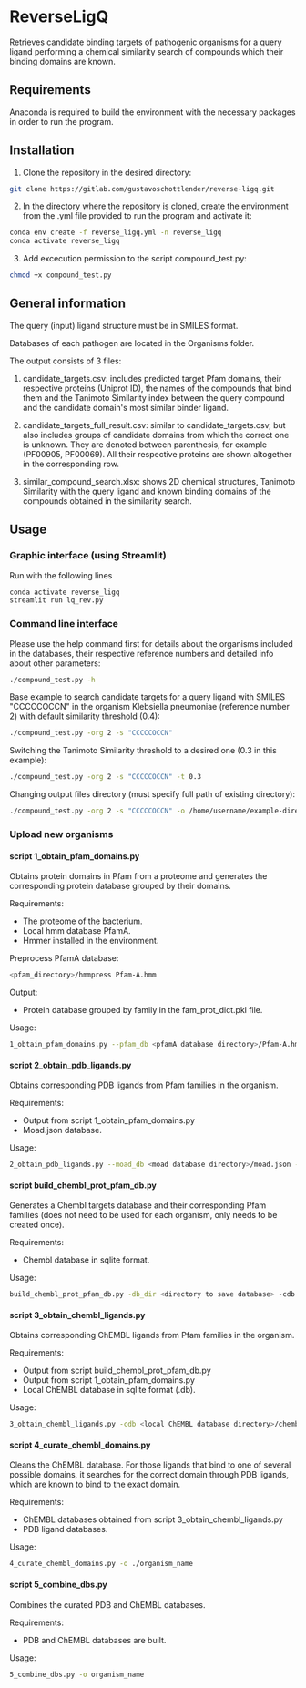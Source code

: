 # ReverseLigQ
Retrieves candidate binding targets of pathogenic organisms for a query ligand performing a chemical similarity search of compounds which their binding domains are known.

## Requirements
Anaconda is required to build the environment with the necessary packages in order to run the program.
 

## Installation
1. Clone the repository in the desired directory:
```sh
git clone https://gitlab.com/gustavoschottlender/reverse-ligq.git
```
2. In the directory where the repository is cloned, create the environment from the .yml file provided to run the program and activate it:

```sh
conda env create -f reverse_ligq.yml -n reverse_ligq
conda activate reverse_ligq
```
3. Add excecution permission to the script compound_test.py:
```sh
chmod +x compound_test.py
```


## General information
The query (input) ligand structure must be in SMILES format.

Databases of each pathogen are located in the Organisms folder.

The output consists of 3 files:

1. candidate_targets.csv: includes predicted target Pfam domains, their respective proteins (Uniprot ID), the names of the compounds that bind them and the Tanimoto Similarity index between the query compound and the candidate domain's most similar binder ligand.

2. candidate_targets_full_result.csv: similar to candidate_targets.csv, but also includes groups of candidate domains from which the correct one is unknown. They are denoted between parenthesis, for example (PF00905, PF00069). All their respective proteins are shown altogether in the corresponding row.

3. similar_compound_search.xlsx: shows 2D chemical structures, Tanimoto Similarity with the query ligand and known binding domains of the compounds obtained in the similarity search.

## Usage

### Graphic interface (using Streamlit)

Run with the following lines
```sh
conda activate reverse_ligq
streamlit run lq_rev.py
```

### Command line interface
Please use the help command first for details about the organisms included in the databases, their respective reference numbers and detailed info about other parameters:
```sh
./compound_test.py -h
```
Base example to search candidate targets for a query ligand with SMILES "CCCCCOCCN" in the organism Klebsiella pneumoniae (reference number 2) with default similarity threshold (0.4): 
```sh
./compound_test.py -org 2 -s "CCCCCOCCN"
```
Switching the Tanimoto Similarity threshold to a desired one (0.3 in this example):
```sh
./compound_test.py -org 2 -s "CCCCCOCCN" -t 0.3
```
Changing output files directory (must specify full path of existing directory):
```sh
./compound_test.py -org 2 -s "CCCCCOCCN" -o /home/username/example-directory/
```

### Upload new organisms

#### script 1_obtain_pfam_domains.py

Obtains protein domains in Pfam from a proteome and generates the corresponding protein database grouped by their domains.

Requirements: 
- The proteome of the bacterium.
- Local hmm database PfamA.
- Hmmer installed in the environment.

Preprocess PfamA database:
```sh
<pfam_directory>/hmmpress Pfam-A.hmm
```

Output:
- Protein database grouped by family in the fam_prot_dict.pkl file.

Usage:
```sh
1_obtain_pfam_domains.py --pfam_db <pfamA database directory>/Pfam-A.hmm -i ./<organism proteome directory>/organism_proteome.fasta -o ./organism_name
```

#### script 2_obtain_pdb_ligands.py

Obtains corresponding PDB ligands from Pfam families in the organism.

Requirements:
- Output from script 1_obtain_pfam_domains.py
- Moad.json database.

Usage: 

```sh
2_obtain_pdb_ligands.py --moad_db <moad database directory>/moad.json -o ./organism_name
```
#### script build_chembl_prot_pfam_db.py

Generates a Chembl targets database and their corresponding Pfam families (does not need to be used for each organism, only needs to be created once).

Requirements:
- Chembl database in sqlite format.

Usage:

```sh
build_chembl_prot_pfam_db.py -db_dir <directory to save database> -cdb <chembl database directory>/chembl_<version>.db
```

#### script 3_obtain_chembl_ligands.py

Obtains corresponding ChEMBL ligands from Pfam families in the organism.

Requirements:
- Output from script build_chembl_prot_pfam_db.py
- Output from script 1_obtain_pfam_domains.py 
- Local ChEMBL database in sqlite format (.db).

Usage:

```sh
3_obtain_chembl_ligands.py -cdb <local ChEMBL database directory>/chembl_32.db -tdb <directory to store ChEMBL targets database and Pfam families> -o ./organism_name
```

#### script 4_curate_chembl_domains.py

Cleans the ChEMBL database. For those ligands that bind to one of several possible domains, it searches for the correct domain through PDB ligands, which are known to bind to the exact domain.

Requirements:
- ChEMBL databases obtained from script 3_obtain_chembl_ligands.py
- PDB ligand databases.

Usage:

```sh
4_curate_chembl_domains.py -o ./organism_name
```

#### script 5_combine_dbs.py

Combines the curated PDB and ChEMBL databases.

Requirements:
- PDB and ChEMBL databases are built.

Usage:

```sh
5_combine_dbs.py -o organism_name
```

